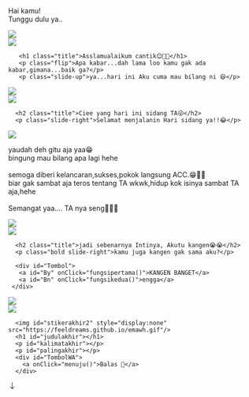 <!DOCTYPE html>
<html>
<meta charset='UTF-8'/><meta content='width=device-width, initial-scale=1, user-scalable=1, minimum-scale=1, maximum-scale=5' name='viewport'/><meta content='IE=edge' http-equiv='X-UA-Compatible'/>

  <link rel="icon" type="image/svg+xml" href="https://feeldreams.github.io/main-icon.png"> 
  <link rel="apple-touch-icon" href="https://feeldreams.github.io/main-icon.png">
  
  <link rel="preconnect" href="https://fonts.googleapis.com">
  <link rel="preconnect" href="https://fonts.gstatic.com" crossorigin>
  <link href="https://fonts.googleapis.com/css2?family=Quicksand:wght@400;700&display=swap" rel="stylesheet">
  <link href="https://fonts.googleapis.com/css2?family=Caveat&display=swap" rel="stylesheet">
  <link href="https://fonts.googleapis.com/css2?family=Nunito+Sans:wght@400;700&display=swap" rel="stylesheet">
  
  <script src="https://cdn.jsdelivr.net/npm/sweetalert2@11.0.19/dist/sweetalert2.all.min.js"></script>
  <script src="https://kit.fontawesome.com/4f3ce16e3e.js" crossorigin="anonymous"></script>
  <script src="https://unpkg.com/typeit@8.7.0/dist/index.umd.js"></script><link href="https://feeldreams.github.io/maukahkamu/style.css" rel="stylesheet" type="text/css" />
  <script src="https://unpkg.com/scrollreveal"></script>
  
<head>
<title> Untuk Ashfi dari Mas'C'</title>
</head>
<body>
	
   <div class="overlay">
     <!-- Teks Loading --><div class="loading-message">Hai kamu!<br>Tunggu dulu ya..</div>
   </div>
   
   <!-- G, edit url di dalam src -->
   <audio src="https://feeldreams.github.io/maukahkamu/seandainya.mp3" id="linkmp3" class="sembunyi"></audio>
   
   <!-- Pesan Pertama -->
   <section class="first">
       <!-- Background --><div class="wp"><img id="imgsatu" src="https://feeldreams.github.io/maukahkamu/wpsatu.jpg"/></div>
       <!-- Stiker --><img id="first_stiker" class="stiker fade-in" src="https://feeldreams.github.io/bunga.gif"/>
       
       <h1 class="title">Asslamualaikum cantik😊🫰🏻</h1>
       <p class="flip">Apa kabar...dah lama loo kamu gak ada kabar,gimana...baik ga?</p>
       <p class="slide-up">ya...hari ini Aku cuma mau bilang ni 😆</p>
  </section>
  
  <!-- Pesan Kedua -->
  <section>
      <!-- Background --><div class="wp"><img id="imgdua" src="https://feeldreams.github.io/maukahkamu/wpdua.jpg"/></div>
      <!-- Stiker --><img class="stiker fade-in" src="https://feeldreams.github.io/pusn.gif"/>
      
      <h2 class="title">Ciee yang hari ini sidang TA😜</h2>
      <p class="slide-right">Selamat menjalanin Hari sidang ya!!😂</p>
  </section>
  
  <!-- Pesan Ketiga dengan Animasi Ngetik -->
  <section>
  	<!-- Background --><div class="wp"><img id="imgtiga" src="https://feeldreams.github.io/maukahkamu/wptiga.jpg"/></div>
      <p id="teksnimasi">yaudah deh gitu aja yaa😁<br>bingung mau bilang apa lagi hehe<br><br>semoga diberi kelancaran,sukses,pokok langsung ACC.😁💪🏻<br> biar gak sambat aja teros tentang TA wkwk,hidup kok isinya sambat TA aja,hehe<br><br>Semangat yaa.... TA nya seng🤭😁😅</p>
  </section>
  
  <!-- Pesan Keempat dengan Pertanyaan -->
  <section>
  	<!-- Background --><div class="wp"><img id="imgempat" src="https://feeldreams.github.io/maukahkamu/wpempat.jpg"/></div>
      <!-- Stiker --><img class="stiker fade-in" src="https://feeldreams.github.io/bunga.gif"/>
      
      <h2 class="title">jadi sebenarnya Intinya, Akutu kangen😭😭</h2>
      <p class="bold slide-right">kamu juga kangen gak sama aku?</p>
      
      <div id="Tombol">
       <a id="By" onClick="fungsipertama()">KANGEN BANGET</a>
       <a id="Bn" onClick="fungsikedua()">engga</a>
     </div>
  </section>
  
  <!-- Pesan Akhir, edit di paling bawah di dalam Script -->
  <section id="iniakhir">
  	<!-- Background --><div class="wp" id="wpakhir"><img src="https://feeldreams.github.io/maukahkamu/wplima.jpg"/></div>
      <!-- Stiker --><img id="stikerakhir" class="stiker fade-in" src="https://feeldreams.github.io/g5.gif"/>
      
      <img id="stikerakhir2" style="display:none" src="https://feeldreams.github.io/emawh.gif"/>
      <h1 id="judulakhir"></h1>
      <p id="kalimatakhir"></p>
      <p id="palingakhir"></p>
      <div id="TombolWA">
        <a onClick="menuju()">Balas </a>
      </div>
  </section>
  
  <div id="initom" class="menu">
  <a class='tombol' onclick="tes()">
    <svg xmlns="http://www.w3.org/2000/svg" width="16" height="16" fill="currentColor" class="bi bi-arrow-down" viewBox="0 0 16 16"> <path fill-rule="evenodd" d="M8 1a.5.5 0 0 1 .5.5v11.793l3.146-3.147a.5.5 0 0 1 .708.708l-4 4a.5.5 0 0 1-.708 0l-4-4a.5.5 0 0 1 .708-.708L7.5 13.293V1.5A.5.5 0 0 1 8 1z"/> </svg>
  </a>
  </div>

<script>
// Teks ketika klik tombol Mau
function fungsipertama(){
       fungsi=0;tes();
       teksjudulakhir = "hehe beneran ni?!😆";
       tekskalimatakhir = "aaaa soswet...jadi malah tambah kangen ni wkwk";
}

// Teks ketika klik tombol Gamau
function fungsikedua(){
       fungsi=0;tes();
       teksjudulakhir = "yaah,kok gitu si...😔";
       tekskalimatakhir = "ayam, ayam apa yang bikin seneng?<br>ayam peyukk🫣.heheh canda yaa...<br>plisslah ketawa ya...!<br>meskipun ya gak lucu ya jokes ku,hehe";
}

// Teks Akhir
teksjudulakhir2 = "I MISS YOU!";
tekspalingakhir = "Oh iya...tolong,nanti kalau udah sidang kabarin ya...✨<br>bisa kan?";
  
// Teks yang akan dikirim ke WhatsApp
pesanwhatsapp = "Assalamualaikum, mas ganteng,hehe";

const body = document.querySelector("body"); initom.style="opacity:0;bottom:0;transition:none"; audio = new Audio('' + linkmp3.src); function berjatuhan() {const heart = document.createElement("div"); heart.className = "fas fa-heart"; heart.style.left = (Math.random() * 90)+"vw"; heart.style.animationDuration = (Math.random()*3)+2+"s"; body.appendChild(heart);} setInterval(function name(params) {var heartArr = document.querySelectorAll(".fa-heart"); if (heartArr.length > 100) {heartArr[0].remove()}},100);
</script>
<script src="https://feeldreams.github.io/maukahkamu/main.js"></script>
</body>
</html>
